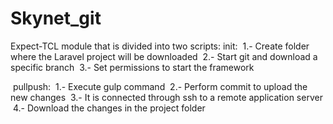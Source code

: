 # Skynet_git
Expect-TCL module that is divided into two scripts:
init:
 1.- Create folder where the Laravel project will be downloaded
 2.- Start git and download a specific branch
 3.- Set permissions to start the framework

 pullpush:
 1.- Execute gulp command
 2.- Perform commit to upload the new changes
 3.- It is connected through ssh to a remote application server
 4.- Download the changes in the project folder
